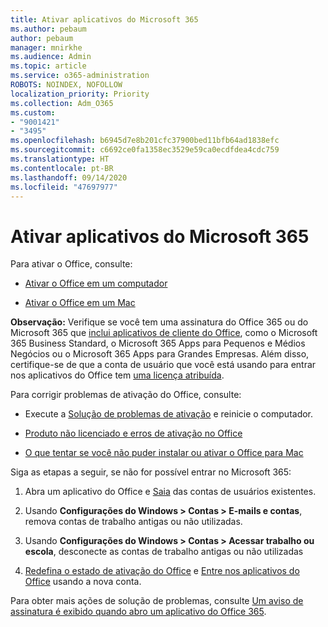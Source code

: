 ```yaml
---
title: Ativar aplicativos do Microsoft 365
ms.author: pebaum
author: pebaum
manager: mnirkhe
ms.audience: Admin
ms.topic: article
ms.service: o365-administration
ROBOTS: NOINDEX, NOFOLLOW
localization_priority: Priority
ms.collection: Adm_O365
ms.custom:
- "9001421"
- "3495"
ms.openlocfilehash: b6945d7e8b201cfc37900bed11bfb64ad1838efc
ms.sourcegitcommit: c6692ce0fa1358ec3529e59ca0ecdfdea4cdc759
ms.translationtype: HT
ms.contentlocale: pt-BR
ms.lasthandoff: 09/14/2020
ms.locfileid: "47697977"
---
```

# <a name="activating-microsoft-365-apps"></a>Ativar aplicativos do Microsoft 365

Para ativar o Office, consulte:

- [Ativar o Office em um computador](https://support.office.com/article/activate-office-5bd38f38-db92-448b-a982-ad170b1e187e) 

- [Ativar o Office em um Mac](https://support.office.com/article/activate-office-for-mac-7f6646b1-bb14-422a-9ad4-a53410fcefb2)

**Observação:** Verifique se você tem uma assinatura do Office 365 ou do Microsoft 365 que [inclui aplicativos de cliente do Office](https://support.office.com/article/28cbc8cf-1332-4f04-9123-9b660abb629e), como o Microsoft 365 Business Standard, o Microsoft 365 Apps para Pequenos e Médios Negócios ou o Microsoft 365 Apps para Grandes Empresas. Além disso, certifique-se de que a conta de usuário que você está usando para entrar nos aplicativos do Office tem [uma licença atribuída](https://docs.microsoft.com/microsoft-365/admin/manage/assign-licenses-to-users).

Para corrigir problemas de ativação do Office, consulte:

- Execute a [Solução de problemas de ativação](https://aka.ms/SARA-OfficeActivation-Alchemy) e reinicie o computador.
- [Produto não licenciado e erros de ativação no Office](https://support.office.com/article/unlicensed-product-and-activation-errors-in-office-0d23d3c0-c19c-4b2f-9845-5344fedc4380)

- [O que tentar se você não puder instalar ou ativar o Office para Mac](https://support.office.com/article/what-to-try-if-you-can-t-install-or-activate-office-for-mac-5efba2b4-b1e6-4e5f-bf3c-6ab945d03dea)

Siga as etapas a seguir, se não for possível entrar no Microsoft 365:

1. Abra um aplicativo do Office e [Saia](https://go.microsoft.com/fwlink/?linkid=2114082) das contas de usuários existentes.

2. Usando **Configurações do Windows > Contas > E-mails e contas**, remova contas de trabalho antigas ou não utilizadas.

3. Usando **Configurações do Windows > Contas > Acessar trabalho ou escola**, desconecte as contas de trabalho antigas ou não utilizadas

4. [Redefina o estado de ativação do Office](https://docs.microsoft.com/office365/troubleshoot/activation/reset-office-365-proplus-activation-state) e [Entre nos aplicativos do Office](https://support.office.com/article/sign-in-to-office-b9582171-fd1f-4284-9846-bdd72bb28426) usando a nova conta.

Para obter mais ações de solução de problemas, consulte [Um aviso de assinatura é exibido quando abro um aplicativo do Office 365](https://support.office.com/article/a-subscription-notice-appears-when-i-open-an-office-365-application-4cabe32c-f594-4c0e-9191-3d3ade10cceb).
